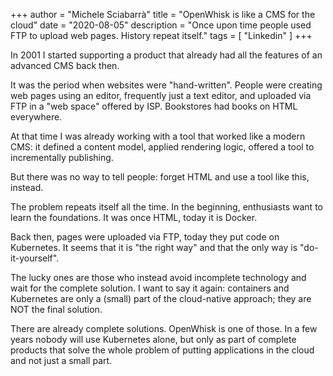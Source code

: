 +++
author = "Michele Sciabarrà"
title = "OpenWhisk is like a CMS for the cloud"
date = "2020-08-05"
description = "Once upon time people used FTP to upload web pages. History repeat itself."
tags = [ "Linkedin" ]
+++


In 2001 I started supporting a product that already had all the features of an advanced CMS back then.

It was the period when websites were "hand-written". People were creating web pages using an editor, frequently just a text editor, and uploaded via FTP in a "web space" offered by ISP.  Bookstores had books on HTML everywhere.

At that time I was already working with a tool that worked like a modern CMS: it defined a content model, applied rendering logic, offered a tool to incrementally publishing. 

But there was no way to tell people: forget HTML and use a tool like this, instead.

The problem repeats itself all the time. In the beginning, enthusiasts want to learn the foundations. It was once HTML, today it is Docker. 

Back then, pages were uploaded via FTP, today they put code on Kubernetes. It seems that it is "the right way" and that the only way is "do-it-yourself".

The lucky ones are those who instead avoid incomplete technology and wait for the complete solution. I want to say it again:  containers and Kubernetes are only a (small) part of the cloud-native approach; they are NOT the final solution.

There are already complete solutions. OpenWhisk is one of those.  In a few years nobody will use Kubernetes alone, but only as part of complete products that solve the whole problem of putting applications in the cloud and not just a small part.
<!--stackedit_data:
eyJoaXN0b3J5IjpbMTAxNTY0NTM4OSwzMDQ2ODYwNzddfQ==
-->
